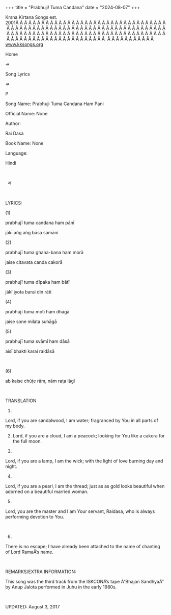 +++ 
title = "Prabhuji! Tuma Candana"
date = "2024-08-07"
+++

Krsna Kirtana Songs est. 2001Â Â Â Â Â Â Â Â Â Â Â Â Â Â Â Â Â Â Â Â Â Â Â Â Â Â Â Â Â Â Â Â Â Â Â Â Â Â Â Â Â Â Â Â Â Â Â Â Â Â Â Â Â Â Â Â Â Â Â Â Â Â Â Â Â Â Â Â Â Â Â Â Â Â Â Â Â Â Â Â Â Â Â Â Â Â Â Â Â Â Â Â Â Â Â Â Â Â Â Â Â Â Â Â Â Â Â Â Â Â Â Â Â Â Â Â Â Â Â Â Â Â Â Â Â Â Â Â Â Â Â Â  Â Â Â Â Â Â Â Â Â Â Â  
www.kksongs.org








Home
 
⇒
 
Song Lyrics
 
⇒
 
P


Song
Name: Prabhuji Tuma Candana Ham Pani


Official
Name: None


Author:

Rai Dasa


Book
Name: None


Language:

Hindi


 








 
अ








 


LYRICS:


(1)


prabhujī
tuma candana ham pānī

jākī ańg ańg bāsa samāni






(2)


prabhujī
tuma ghana-bana ham morā

jaise citavata canda cakorā






(3)


prabhujī
tuma dīpaka ham bātī

jākī jyota barai din rātī






(4)


prabhujī
tuma motī ham dhāgā

jaise sone milata suhāgā






(5)


prabhujī
tuma svāmī ham dāsā

aisī bhakti karai raidāsā


 


(6)


ab
kaise chūṭe rām, nām raṭa lāgī


 


TRANSLATION


1)
Lord, if you are sandalwood, I am water; fragranced by You in all parts of my
body.



2) Lord, if you are a cloud, I am a peacock; looking for You like a cakora for
the full moon.






3)
Lord, if you are a lamp, I am the wick; with the light of love burning day and
night.






4)
Lord, if you are a pearl, I am the thread; just as as gold looks beautiful when
adorned on a beautiful married woman.






5)
Lord, you are the master and I am Your servant, Raidasa, who is always
performing devotion to You.


 


6)
There is no escape; I have already been attached to the name of chanting of
Lord RamaÂ’s name.


 


REMARKS/EXTRA
INFORMATION:


This
song was the third track from the ISKCONÂ’s tape Â“Bhajan SandhyaÂ” by Anup Jalota
performed in Juhu in the early 1980s.


 


UPDATED:
 August 3, 2017